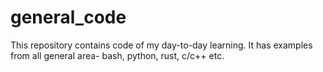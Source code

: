 # general_code

This repository contains code of my day-to-day learning. It has examples from all general area- bash, python, rust, c/c++ etc.

